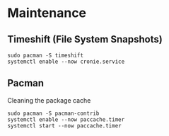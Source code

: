 # Maintenance

## Timeshift (File System Snapshots)

```shell
sudo pacman -S timeshift
systemctl enable --now cronie.service
```

## Pacman

Cleaning the package cache

```shell
sudo pacman -S pacman-contrib
systemctl enable --now paccache.timer
systemctl start --now paccache.timer
```
